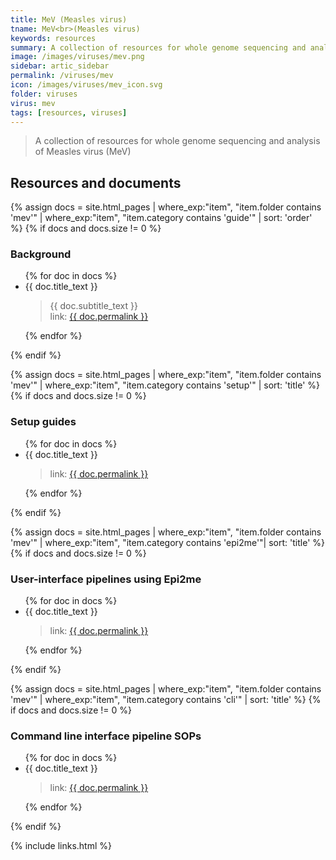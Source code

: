 ```yaml
---
title: MeV (Measles virus)
tname: MeV<br>(Measles virus)
keywords: resources
summary: A collection of resources for whole genome sequencing and analysis of Measles virus (MeV)
image: /images/viruses/mev.png
sidebar: artic_sidebar
permalink: /viruses/mev
icon: /images/viruses/mev_icon.svg
folder: viruses
virus: mev
tags: [resources, viruses]
---
```


> A collection of resources for whole genome sequencing and analysis of Measles virus (MeV)

## Resources and documents

{% assign docs = site.html_pages | where_exp:"item", "item.folder contains 'mev'" | where_exp:"item", "item.category contains 'guide'" | sort: 'order' %}
{% if docs and docs.size != 0 %}
### Background
<ul>
{% for doc in docs %}
    <li>{{ doc.title_text }}</li>
	<blockquote>
        {{ doc.subtitle_text }} <br />
        link: <a href="{{ doc.permalink }}">{{ doc.permalink }}</a>
    </blockquote>
{% endfor %}
</ul>
{% endif %}

{% assign docs = site.html_pages | where_exp:"item", "item.folder contains 'mev'" | where_exp:"item", "item.category contains 'setup'" | sort: 'title' %}
{% if docs and docs.size != 0 %}
### Setup guides
<ul>
{% for doc in docs %}
    <li>{{ doc.title_text }}</li>
	<blockquote>link: <a href="{{ doc.permalink }}">{{ doc.permalink }}</a></blockquote>
{% endfor %}
</ul>
{% endif %}

{% assign docs = site.html_pages | where_exp:"item", "item.folder contains 'mev'" | where_exp:"item", "item.category contains 'epi2me'"| sort: 'title' %}
{% if docs and docs.size != 0 %}
### User-interface pipelines using Epi2me
<ul>
{% for doc in docs %}
    <li>{{ doc.title_text }}</li>
	<blockquote>link: <a href="{{ doc.permalink }}">{{ doc.permalink }}</a></blockquote>
{% endfor %}
</ul>
{% endif %}

{% assign docs = site.html_pages | where_exp:"item", "item.folder contains 'mev'" | where_exp:"item", "item.category contains 'cli'" | sort: 'title' %}
{% if docs and docs.size != 0 %}
### Command line interface pipeline SOPs
<ul>
{% for doc in docs %}
    <li>{{ doc.title_text }}</li>
	<blockquote>link: <a href="{{ doc.permalink }}">{{ doc.permalink }}</a></blockquote>
{% endfor %}
</ul>
{% endif %}

{% include links.html %}
